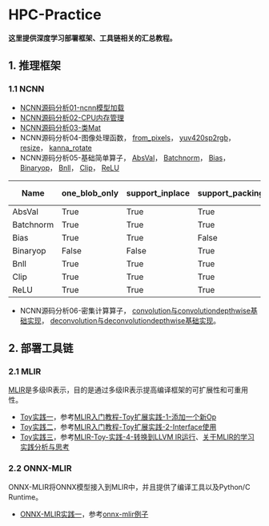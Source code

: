 # HPC-Practice

  **这里提供深度学习部署框架、工具链相关的汇总教程。**  

## 1. 推理框架

### 1.1 NCNN
- [NCNN源码分析01-ncnn模型加载](https://github.com/BillPengpeng/HPC-Practice/tree/master/notes/ncnn/NCNN源码分析01-ncnn模型加载.md)
- [NCNN源码分析02-CPU内存管理](https://github.com/BillPengpeng/HPC-Practice/tree/master/notes/ncnn/NCNN源码分析02-CPU内存管理.md)
- [NCNN源码分析03-类Mat](https://github.com/BillPengpeng/HPC-Practice/tree/master/notes/ncnn/NCNN源码分析03-类Mat.md)
- NCNN源码分析04-图像处理函数，
[from_pixels](https://github.com/BillPengpeng/HPC-Practice/tree/master/notes/ncnn/NCNN源码分析04-图像处理函数之from_pixels.md)，
[yuv420sp2rgb](https://github.com/BillPengpeng/HPC-Practice/tree/master/notes/ncnn/NCNN源码分析04-图像处理函数之yuv420sp2rgb.md)，
[resize](https://github.com/BillPengpeng/HPC-Practice/tree/master/notes/ncnn/NCNN源码分析04-图像处理函数之resize.md)，
[kanna_rotate](https://github.com/BillPengpeng/HPC-Practice/tree/master/notes/ncnn/NCNN源码分析04-图像处理函数之kanna_rotate.md)
- NCNN源码分析05-基础简单算子，
[AbsVal](https://github.com/BillPengpeng/HPC-Practice/tree/master/notes/ncnn/NCNN源码分析05-激活函数之absval算子.md)，
[Batchnorm](https://github.com/BillPengpeng/HPC-Practice/tree/master/notes/ncnn/NCNN源码分析05-激活函数之bn算子.md)，
[Bias](https://github.com/BillPengpeng/HPC-Practice/tree/master/notes/ncnn/NCNN源码分析05-激活函数之bias算子.md)，
[Binaryop](https://github.com/BillPengpeng/HPC-Practice/tree/master/notes/ncnn/NCNN源码分析05-激活函数之binaryop算子.md)，
[Bnll](https://github.com/BillPengpeng/HPC-Practice/tree/master/notes/ncnn/NCNN源码分析05-激活函数之bnll算子.md)，
[Clip](https://github.com/BillPengpeng/HPC-Practice/tree/master/notes/ncnn/NCNN源码分析05-激活函数之clip算子.md)，
[ReLU](https://github.com/BillPengpeng/HPC-Practice/tree/master/notes/ncnn/NCNN源码分析05-激活函数之relu算子.md)

| Name |  one_blob_only | support_inplace | support_packing | support_bf16_storage | int8 forward | 
| ---  |  --- | --- | --- | --- | --- |
| AbsVal       |     True      |      True       |      True     |      False      |      ?       |
| Batchnorm    |     True      |      True       |      True     |      True       |      ?       |
| Bias         |     True      |      True       |      False    |      False      |      ?       |
| Binaryop     |     False     |      False      |      True     |      True       |      ?       |
| Bnll         |     True      |      True       |      True     |      False      |      ?       |
| Clip         |     True      |      True       |      True     |      True       |      ?       |
| ReLU         |     True      |      True       |      True     |      True       |     True     |

- NCNN源码分析06-密集计算算子，
[convolution与convolutiondepthwise基础实现](https://github.com/BillPengpeng/HPC-Practice/tree/master/notes/ncnn/NCNN源码分析06-convolution与convolutiondepthwise基础实现.md)，
[deconvolution与deconvolutiondepthwise基础实现](https://github.com/BillPengpeng/HPC-Practice/tree/master/notes/ncnn/NCNN源码分析06-deconvolution与deconvolutiondepthwise基础实现.md)。

## 2. 部署工具链

### 2.1 MLIR

[MLIR](https://mlir.llvm.org/getting_started/)是多级IR表示，目的是通过多级IR表示提高编译框架的可扩展性和可重用性。

- [Toy实践一](https://github.com/BillPengpeng/HPC-Practice/tree/master/llvm-practice/toy/Ch2)，参考[MLIR入门教程-Toy扩展实践-1-添加一个新Op](https://zhuanlan.zhihu.com/p/441237921)
- [Toy实践二](https://github.com/BillPengpeng/HPC-Practice/tree/master/llvm-practice/toy/Ch6)，参考[MLIR入门教程-Toy扩展实践-2-Interface使用](https://zhuanlan.zhihu.com/p/441471026?utm_id=0)
- [Toy实践三](https://github.com/BillPengpeng/HPC-Practice/tree/master/llvm-practice/toy/Ch6)，参考[MLIR-Toy-实践-4-转换到LLVM IR运行](https://zhuanlan.zhihu.com/p/447202920)、[关于MLIR的学习实践分析与思考](https://zhuanlan.zhihu.com/p/599281935)

### 2.2 ONNX-MLIR
ONNX-MLIR将ONNX模型接入到MLIR中，并且提供了编译工具以及Python/C Runtime。

- [ONNX-MLIR实践一](https://github.com/BillPengpeng/HPC-Practice/tree/master/onnx-mlir/mnist_example)，参考[onnx-mlir例子](https://github.com/onnx/onnx-mlir/blob/main/docs/mnist_example/README.md)

